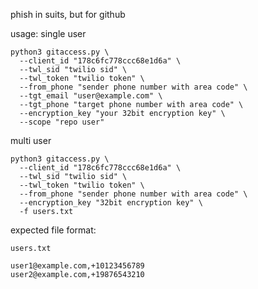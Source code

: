 phish in suits, but for github


usage: 
single user
```
python3 gitaccess.py \
  --client_id "178c6fc778ccc68e1d6a" \
  --twl_sid "twilio sid" \
  --twl_token "twilio token" \
  --from_phone "sender phone number with area code" \
  --tgt_email "user@example.com" \
  --tgt_phone "target phone number with area code" \
  --encryption_key "your 32bit encryption key" \
  --scope "repo user"

```

multi user

```
python3 gitaccess.py \
  --client_id "178c6fc778ccc68e1d6a" \
  --twl_sid "twilio sid" \
  --twl_token "twilio token" \
  --from_phone "sender phone number with area code" \
  --encryption_key "32bit encryption key" \
  -f users.txt
```


expected file format: 

`users.txt`

```
user1@example.com,+10123456789
user2@example.com,+19876543210
```
